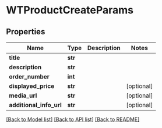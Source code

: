 # WTProductCreateParams


## Properties
Name | Type | Description | Notes
------------ | ------------- | ------------- | -------------
**title** | **str** |  | 
**description** | **str** |  | 
**order_number** | **int** |  | 
**displayed_price** | **str** |  | [optional] 
**media_url** | **str** |  | [optional] 
**additional_info_url** | **str** |  | [optional] 

[[Back to Model list]](../README.md#documentation-for-models) [[Back to API list]](../README.md#documentation-for-api-endpoints) [[Back to README]](../README.md)


